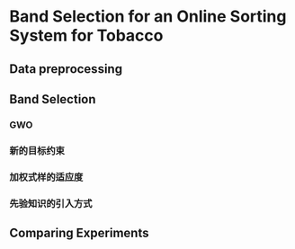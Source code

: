 # Band Selection for an Online Sorting System for Tobacco


## Data preprocessing

## Band Selection

### GWO

### 新的目标约束

### 加权式样的适应度

### 先验知识的引入方式

## Comparing Experiments

